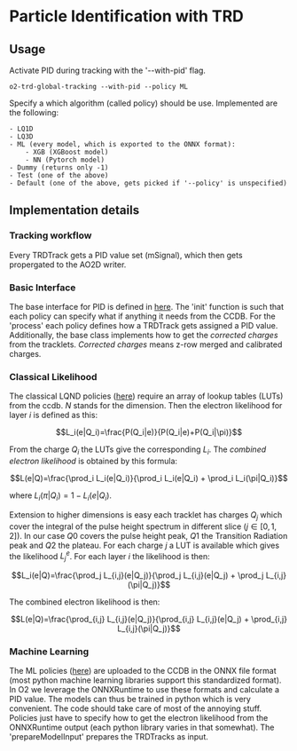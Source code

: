 # Particle Identification with TRD
## Usage
Activate PID during tracking with the '--with-pid' flag.

    o2-trd-global-tracking --with-pid --policy ML

Specify a which algorithm (called policy) should be use.
Implemented are the following:

    - LQ1D
    - LQ3D
    - ML (every model, which is exported to the ONNX format):
        - XGB (XGBoost model)
        - NN (Pytorch model)
    - Dummy (returns only -1)
    - Test (one of the above)
    - Default (one of the above, gets picked if '--policy' is unspecified)

## Implementation details
### Tracking workflow
Every TRDTrack gets a PID value set (mSignal), which then gets propergated to the AO2D writer.

### Basic Interface
The base interface for PID is defined in [here](include/TRDPID/PIDBase.h).
The 'init' function is such that each policy can specify what if anything it needs from the CCDB.
For the 'process' each policy defines how a TRDTrack gets assigned a PID value.
Additionally, the base class implements how to get the _corrected charges_ from the tracklets.
_Corrected charges_ means z-row merged and calibrated charges.

### Classical Likelihood
The classical LQND policies ([here](include/TRDPID/LQND.h)) require an array of lookup tables (LUTs) from the ccdb.
$N$ stands for the dimension.
Then the electron likelihood for layer $i$ is defined as this:

$$L_i(e|Q_i)=\frac{P(Q_i|e)}{P(Q_i|e)+P(Q_i|\pi)}$$

From the charge $Q_i$ the LUTs give the corresponding $L_i$.
The _combined electron likelihood_ is obtained by this formula:

$$L(e|Q)=\frac{\prod_i L_i(e|Q_i)}{\prod_i L_i(e|Q_i) + \prod_i L_i(\pi|Q_i)}$$

where $L_i(\pi|Q_i)=1-L_i(e|Q_i)$.


Extension to higher dimensions is easy each tracklet has charges $Q_j$ which cover the integral of the pulse height spectrum in different slice ($j\in [0,1,2]$).
In our case $Q0$ covers the pulse height peak, $Q1$ the Transition Radiation peak and $Q2$ the plateau.
For each charge $j$ a LUT is available which gives the likelihood $L^e_j$.
For each layer $i$ the likelihood is then:

$$L_i(e|Q)=\frac{\prod_j L_{i,j}(e|Q_j)}{\prod_j L_{i,j}(e|Q_j) + \prod_j L_{i,j}(\pi|Q_j)}$$

The combined electron likelihood is then:

$$L(e|Q)=\frac{\prod_{i,j} L_{i,j}(e|Q_j)}{\prod_{i,j} L_{i,j}(e|Q_j) + \prod_{i,j} L_{i,j}(\pi|Q_j)}$$


### Machine Learning
The ML policies ([here](include/TRDPID/ML.h)) are uploaded to the CCDB in the ONNX file format (most python machine learning libraries support this standardized format).
In O2 we leverage the ONNXRuntime to use these formats and calculate a PID value.
The models can thus be trained in python which is very convenient.
The code should take care of most of the annoying stuff.
Policies just have to specify how to get the electron likelihood from the ONNXRuntime output (each python library varies in that somewhat).
The 'prepareModelInput' prepares the TRDTracks as input.
